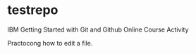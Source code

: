# testrepo
IBM Getting Started with Git and Github Online Course Activity

Practocong how to edit a file.

